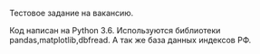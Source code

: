 Тестовое задание на вакансию.

Код написан на Python 3.6.
Используются библиотеки pandas,matplotlib,dbfread.
А так же база данных индексов РФ.

